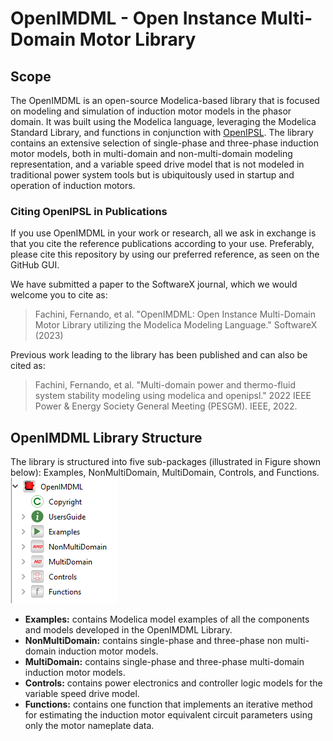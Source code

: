 # OpenIMDML - Open Instance Multi-Domain Motor Library
## Scope
The OpenIMDML is an open-source Modelica-based library that is focused on modeling and simulation of induction motor models in the phasor domain. It was built using the Modelica language, leveraging the Modelica Standard Library, and functions in conjunction with [OpenIPSL](https://github.com/OpenIPSL/OpenIPSL). The library contains an extensive selection of single-phase and three-phase induction motor models, both in multi-domain and non-multi-domain modeling representation, and a variable speed drive model that is not modeled in traditional power system tools but is ubiquitously used in startup and operation of induction motors.
### Citing OpenIPSL in Publications
If you use OpenIMDML in your work or research, all we ask in exchange is that you cite the reference publications according to your use. Preferably, please cite this repository by using our preferred reference, as seen on the GitHub GUI.

We have submitted a paper to the SoftwareX journal, which we would welcome you to cite as:

> Fachini, Fernando, et al. "OpenIMDML: Open Instance Multi-Domain Motor Library utilizing the Modelica Modeling Language." SoftwareX (2023)

Previous work leading to the library has been published and can also be cited as:
> Fachini, Fernando, et al. "Multi-domain power and thermo-fluid system stability modeling using modelica and openipsl." 2022 IEEE Power & Energy Society General Meeting (PESGM). IEEE, 2022.

## OpenIMDML Library Structure
The library is structured into five sub-packages (illustrated in Figure shown below): Examples, NonMultiDomain, MultiDomain, Controls, and Functions.\
![Library Structure](docs/Figures/Library_structure.png "Library Structure")
- **Examples:** contains Modelica model examples of all the components and models developed in the OpenIMDML Library.
- **NonMultiDomain:** contains single-phase and three-phase non multi-domain induction motor models.
-  **MultiDomain:**  contains single-phase and three-phase multi-domain induction motor models.
-  **Controls:** contains power electronics and controller logic models for the variable speed drive model.
-  **Functions:** contains one function that implements an iterative method for estimating the induction motor equivalent circuit parameters using only the motor nameplate data.

